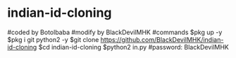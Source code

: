 # indian-id-cloning
#coded by Botolbaba
#modify by BlackDevilMHK
#commands
$pkg up -y
$pkg i git python2 -y
$git clone https://github.com/BlackDevilMHK/indian-id-cloning
$cd indian-id-cloning
$python2 in.py
#password: BlackDevilMHK
